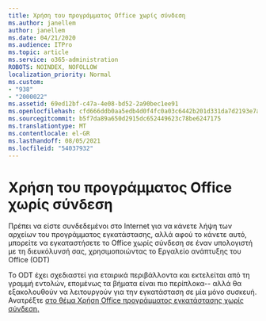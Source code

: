 ```yaml
---
title: Χρήση του προγράμματος Office χωρίς σύνδεση
ms.author: janellem
author: janellem
ms.date: 04/21/2020
ms.audience: ITPro
ms.topic: article
ms.service: o365-administration
ROBOTS: NOINDEX, NOFOLLOW
localization_priority: Normal
ms.custom:
- "938"
- "2000022"
ms.assetid: 69ed12bf-c47a-4e08-bd52-2a90bec1ee91
ms.openlocfilehash: cfd666ddb0aa5edb4d0f4fc0a03c6442b201d331da7d2193e7ad8615790c36a6
ms.sourcegitcommit: b5f7da89a650d2915dc652449623c78be6247175
ms.translationtype: MT
ms.contentlocale: el-GR
ms.lasthandoff: 08/05/2021
ms.locfileid: "54037932"
---
```

# <a name="use-the-office-offline-installer"></a>Χρήση του προγράμματος Office χωρίς σύνδεση

Πρέπει να είστε συνδεδεμένοι στο Internet για να κάνετε λήψη των αρχείων του προγράμματος εγκατάστασης, αλλά αφού το κάνετε αυτό, μπορείτε να εγκαταστήσετε το Office χωρίς σύνδεση σε έναν υπολογιστή με τη διευκόλυνσή σας, χρησιμοποιώντας το Εργαλείο ανάπτυξης του Office (ODT)

Το ODT έχει σχεδιαστεί για εταιρικά περιβάλλοντα και εκτελείται από τη γραμμή εντολών, επομένως τα βήματα είναι πιο περίπλοκα-- αλλά θα εξακολουθούν να λειτουργούν για την εγκατάσταση σε μία μόνο συσκευή. Ανατρέξτε [στο θέμα Χρήση Office προγράμματος εγκατάστασης χωρίς σύνδεση.](https://support.office.com/article/f0a85fe7-118f-41cb-a791-d59cef96ad1c?wt.mc_id=Alchemy_ClientDIA)
  
